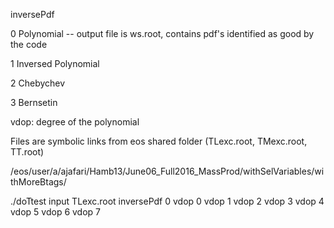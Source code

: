 inversePdf

0 Polynomial -- output file is ws.root, contains pdf's identified as good by the code

1 Inversed Polynomial 

2 Chebychev

3 Bernsetin

vdop: degree of the polynomial

Files are symbolic links from eos shared folder (TLexc.root, TMexc.root, TT.root)

/eos/user/a/ajafari/Hamb13/June06_Full2016_MassProd/withSelVariables/withMoreBtags/

./doTtest input TLexc.root inversePdf 0 vdop 0 vdop 1 vdop 2 vdop 3 vdop 4 vdop 5 vdop 6 vdop 7